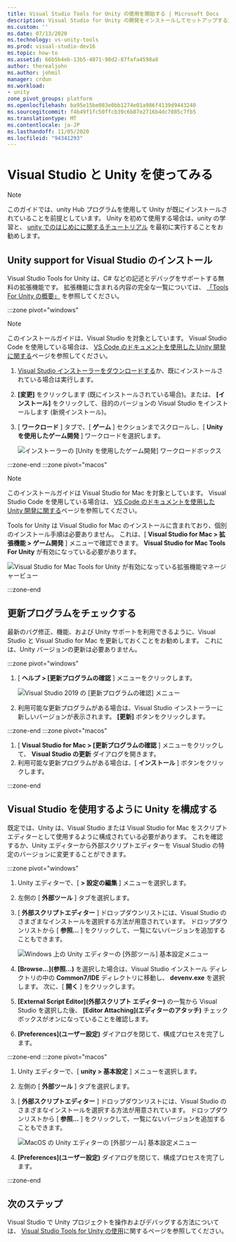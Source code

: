 ```yaml
---
title: Visual Studio Tools for Unity の使用を開始する | Microsoft Docs
description: Visual Studio for Unity の開発をインストールしてセットアップする方法について説明します。
ms.custom: ''
ms.date: 07/13/2020
ms.technology: vs-unity-tools
ms.prod: visual-studio-dev16
ms.topic: how-to
ms.assetid: 66b5b4eb-13b5-4071-98d2-87fafa4598a8
author: therealjohn
ms.author: johmil
manager: crdun
ms.workload:
- unity
zone_pivot_groups: platform
ms.openlocfilehash: ba95e15be083e0bb1274e01a986f4139d9443240
ms.sourcegitcommit: f4b49f1fc50ffcb39c6b87e2716b4dc7085c7fb5
ms.translationtype: MT
ms.contentlocale: ja-JP
ms.lasthandoff: 11/05/2020
ms.locfileid: "94341293"
---
```

# <a name="get-started-with-visual-studio-and-unity"></a>Visual Studio と Unity を使ってみる

> [!NOTE]
> このガイドでは、unity Hub プログラムを使用して Unity が既にインストールされていることを前提としています。 Unity を初めて使用する場合は、unity の学習と、 [unity でのはじめにに関するチュートリアル](https://learn.unity.com/course/getting-started-with-unity) を最初に実行することをお勧めします。

## <a name="install-unity-support-for-visual-studio"></a>Unity support for Visual Studio のインストール

Visual Studio Tools for Unity は、C# などの記述とデバッグをサポートする無料の拡張機能です。 拡張機能に含まれる内容の完全な一覧については、 [「Tools For Unity の概要」](./visual-studio-tools-for-unity.md) を参照してください。

:::zone pivot="windows"

> [!NOTE]
> このインストールガイドは、Visual Studio を対象としています。 Visual Studio Code を使用している場合は、 [VS Code のドキュメントを使用した Unity 開発に関する](https://code.visualstudio.com/docs/other/unity)ページを参照してください。

1. [Visual Studio インストーラーをダウンロードする](/docs/install/install-visual-studio.md)か、既にインストールされている場合は実行します。
2. **[変更]** をクリックします (既にインストールされている場合)。または、 **[インストール]** をクリックして、目的のバージョンの Visual Studio をインストールします (新規インストール)。
3. [ **ワークロード** ] タブで、[ **ゲーム** ] セクションまでスクロールし、[ **Unity を使用したゲーム開発** ] ワークロードを選択します。

    ![インストーラーの [Unity を使用したゲーム開発] ワークロードボックス](../media/vs/unity-workload.png)

:::zone-end
:::zone pivot="macos"

> [!NOTE]
> このインストールガイドは Visual Studio for Mac を対象としています。 Visual Studio Code を使用している場合は、 [VS Code のドキュメントを使用した Unity 開発に関する](https://code.visualstudio.com/docs/other/unity)ページを参照してください。

Tools for Unity は Visual Studio for Mac のインストールに含まれており、個別のインストール手順は必要ありません。 これは、[ **Visual Studio for Mac > 拡張機能 > ゲーム開発** ] メニューで確認できます。 **Visual Studio for Mac Tools For Unity** が有効になっている必要があります。

![Visual Studio for Mac Tools for Unity が有効になっている拡張機能マネージャービュー](../media/vsm/unity-workload.png)

:::zone-end

## <a name="check-for-updates"></a>更新プログラムをチェックする

最新のバグ修正、機能、および Unity サポートを利用できるように、Visual Studio と Visual Studio for Mac を更新しておくことをお勧めします。 これには、Unity バージョンの更新は必要ありません。

:::zone pivot="windows"

1. [ **ヘルプ > [更新プログラムの確認** ] メニューをクリックします。

    ![Visual Studio 2019 の [更新プログラムの確認] メニュー](../media/vs/check-for-updates.png)

2. 利用可能な更新プログラムがある場合は、Visual Studio インストーラーに新しいバージョンが表示されます。 **[更新]** ボタンをクリックします。

:::zone-end
:::zone pivot="macos"

1. [ **Visual Studio for Mac > [更新プログラムの確認** ] メニューをクリックして、 **Visual Studio の更新** ダイアログを開きます。
2. 利用可能な更新プログラムがある場合は、[ **インストール** ] ボタンをクリックします。

:::zone-end

## <a name="configure-unity-to-use-visual-studio"></a>Visual Studio を使用するように Unity を構成する

既定では、Unity は、Visual Studio または Visual Studio for Mac をスクリプトエディターとして使用するように構成されている必要があります。 これを確認するか、Unity エディターから外部スクリプトエディターを Visual Studio の特定のバージョンに変更することができます。

:::zone pivot="windows"

1. Unity エディターで、[ **> 設定の編集** ] メニューを選択します。
2. 左側の [ **外部ツール** ] タブを選択します。
3. [ **外部スクリプトエディター** ] ドロップダウンリストには、Visual Studio のさまざまなインストールを選択する方法が用意されています。 ドロップダウンリストから [ **参照...** ] をクリックして、一覧にないバージョンを追加することもできます。

    ![Windows 上の Unity エディターの [外部ツール] 基本設定メニュー](../media/vs/preferences-external-tools.png)

4. **[Browse...]\(参照...\)** を選択した場合は、Visual Studio インストール ディレクトリの中の **Common7/IDE** ディレクトリに移動し、 **devenv.exe** を選択します。 次に、[ **開く** ] をクリックします。
5. **[External Script Editor]\(外部スクリプト エディター\)** の一覧から Visual Studio を選択した後、 **[Editor Attaching]\(エディターのアタッチ\)** チェックボックスがオンになっていることを確認します。
6. **[Preferences]\(ユーザー設定\)** ダイアログを閉じて、構成プロセスを完了します。

:::zone-end
:::zone pivot="macos"

1. Unity エディターで、[ **unity > 基本設定** ] メニューを選択します。
2. 左側の [ **外部ツール** ] タブを選択します。
3. [ **外部スクリプトエディター** ] ドロップダウンリストには、Visual Studio のさまざまなインストールを選択する方法が用意されています。 ドロップダウンリストから [ **参照...** ] をクリックして、一覧にないバージョンを追加することもできます。

    ![MacOS の Unity エディターの [外部ツール] 基本設定メニュー](../media/vsm/preferences-external-tools.png)

4. **[Preferences]\(ユーザー設定\)** ダイアログを閉じて、構成プロセスを完了します。

:::zone-end

## <a name="next-steps"></a>次のステップ

 Visual Studio で Unity プロジェクトを操作およびデバッグする方法については、 [Visual Studio Tools for Unity の使用](using-visual-studio-tools-for-unity.md)に関するページを参照してください。
